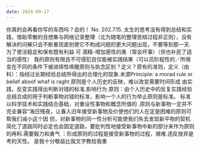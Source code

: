 ```yaml
---
date: 2024-09-17
---
```


你真的会再看你写的车西吗？会的！
No.
202.7.15.
太生的思考没有得到总结和实践，借助零散的丑想集与网络记录整理（北为随笔的整理苦结过程非正则），没有解决的问解只会不断重现直别使它不构成问题的更大问题出现，不要等到那一天.
为了使活稳定和保有既有利益
可
酒精-增加感性的勇（常会坏事）（但也补民了适当的感性）
我的原则有限且不可侵犯且仅能被实践结果（可以员阶程性的／所境变在不同的条件下被进择性唤醒原则与执念区别？定义？原有的准则，定义（由料）：指经过长期经验总结所得出的合理化的现象.未源Principle: a morad rule or belief aboof whaf is raght
原则是个人历史的反映，难以改变需要时间形成 由实践，反变实践得出判断对错的标准.影响行为
原则：由个人历史中的反复实践经验总结合成的用于判断事物对错的标准，影响一个人的行为举止原则是标准。
标准以科学技术和实践结合基础，对重设性事物和概念所值的
.原则与新事物一定并不完全兼容“海日残夜，让春入旧年接受新事物及价使他们的人在定是困难的原则可帮我们减小这个因
但，对新事物的同一性分析可能使我们失去发现新平物的契机
简化了道路同时必定也会固定道路，要批判性地接受新事物中新的部分来作为原则的再料.需要毅力和勇气
：形成原则的过程是接受新事物的过程，艰难.违反放弃是考的天性。
是我十分敬益比我文字教给我重
